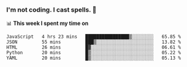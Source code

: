 ### I'm not coding. I cast spells. 🎩

📊 **This week I spent my time on**
<!--START_SECTION:waka-->
```text
JavaScript   4 hrs 23 mins   ████████████████▒░░░░░░░░   65.85 % 
JSON         55 mins         ███▒░░░░░░░░░░░░░░░░░░░░░   13.82 % 
HTML         26 mins         █▓░░░░░░░░░░░░░░░░░░░░░░░   06.61 % 
Python       20 mins         █▒░░░░░░░░░░░░░░░░░░░░░░░   05.22 % 
YAML         20 mins         █▒░░░░░░░░░░░░░░░░░░░░░░░   05.13 % 
```
<!--END_SECTION:waka-->
